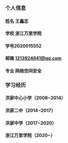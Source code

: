 ### 个人信息
#### 姓名 王鑫志
#### 学校 浙江万里学院
#### 学号2020015552
#### 邮箱 1213924641@qq.com
#### 专业 网络空间安全
### 学习经历
#### 洪家中心小学（2008~2014）
#### 洪家二中（2014~2017）
#### 洪家中学（2017~2020）
#### 浙江万里学院（2020~）
